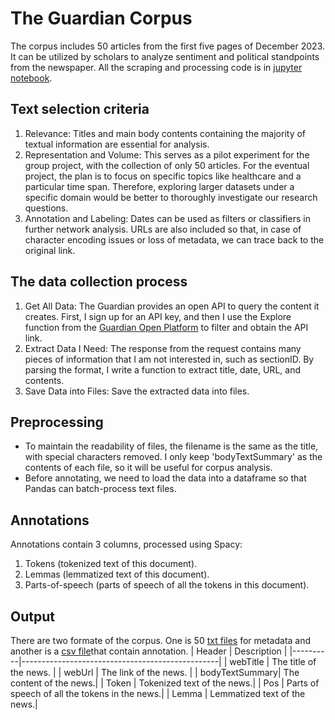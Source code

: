# The Guardian Corpus
The corpus includes 50 articles from the first five pages of December 2023. It can be utilized by scholars to analyze sentiment and political standpoints from the newspaper. All the scraping and processing code is in [jupyter notebook](https://github.com/Gmin-test/RUG_DH_CD_LAB_Week5/blob/main/Guardian_Spacy_3_improved.ipynb).

## Text selection criteria
1. Relevance:
Titles and main body contents containing the majority of textual information are essential for analysis.
2. Representation and Volume:
This serves as a pilot experiment for the group project, with the collection of only 50 articles. For the eventual project, the plan is to focus on specific topics like healthcare and a particular time span. Therefore, exploring larger datasets under a specific domain would be better to thoroughly investigate our research questions.
3. Annotation and Labeling:
Dates can be used as filters or classifiers in further network analysis. URLs are also included so that, in case of character encoding issues or loss of metadata, we can trace back to the original link.

## The data collection process
1. Get All Data:
The Guardian provides an open API to query the content it creates. First, I sign up for an API key, and then I use the Explore function from the [Guardian Open Platform](https://open-platform.theguardian.com/explore/) to filter and obtain the API link.
2. Extract Data I Need:
The response from the request contains many pieces of information that I am not interested in, such as sectionID. By parsing the format, I write a function to extract title, date, URL, and contents.
3. Save Data into Files:
Save the extracted data into files.

## Preprocessing
- To maintain the readability of files, the filename is the same as the title, with special characters removed. I only keep 'bodyTextSummary' as the contents of each file, so it will be useful for corpus analysis.
- Before annotating, we need to load the data into a dataframe so that Pandas can batch-process text files. 

## Annotations
Annotations contain 3 columns, processed using Spacy:
1. Tokens (tokenized text of this document).
2. Lemmas (lemmatized text of this document).
3. Parts-of-speech (parts of speech of all the tokens in this document).

## Output
There are two formate of the corpus. One is 50 [txt files](https://github.com/Gmin-test/RUG_DH_CD_LAB_Week5/tree/main/guardian_corpus_spacy_improved) for metadata and another is a [csv file](https://github.com/Gmin-test/RUG_DH_CD_LAB_Week5/blob/main/Guardian_Spacy_03_annotated_improved.csv)that contain annotation.
| Header   | Description                                     |
|----------|-------------------------------------------------|
| webTitle | The title of the news. |
| webUrl   | The link of the news. |
| bodyTextSummary| The content of the news.|
| Token    | Tokenized text of the news.|
| Pos      | Parts of speech of all the tokens in the news.|
| Lemma    | Lemmatized text of the news.|
